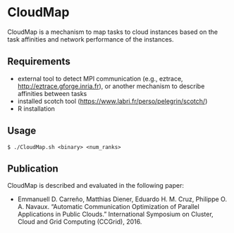 # CloudMap

CloudMap is a mechanism to map tasks to cloud instances based on the task affinities and network performance of the instances.

## Requirements

* external tool to detect MPI communication (e.g., eztrace, http://eztrace.gforge.inria.fr), or another mechanism to describe affinities between tasks
* installed scotch tool (https://www.labri.fr/perso/pelegrin/scotch/)
* R installation

## Usage

    $ ./CloudMap.sh <binary> <num_ranks>

## Publication

CloudMap is described and evaluated in the following paper:

- Emmanuell D. Carreño, Matthias Diener, Eduardo H. M. Cruz, Philippe O. A. Navaux. “Automatic Communication Optimization of Parallel Applications in Public Clouds.” International Symposium on Cluster, Cloud and Grid Computing (CCGrid), 2016.
